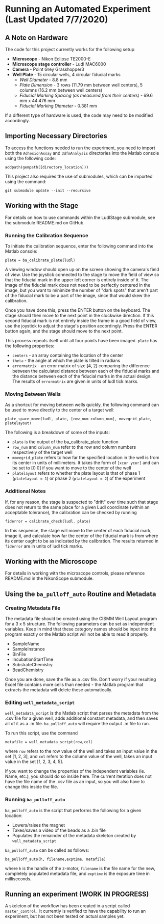 # Running an Automated Experiment (Last Updated 7/7/2020)

## A Note on Hardware

The code for this project currently works for the following setup:

- **Microscope** - Nikon Eclipse TE2000-E
- **Microscope stage controller** - Ludl MAC6000
- **Camera** - Point Grey Grasshopper3
- **Well Plate** - 15 circular wells, 4 circular fiducial marks
	- _Well Diameter_ - 8.8 mm
	- _Plate Dimension_ - 3 rows (11.79 mm between well centers), 5 columns (16.2 mm between well centers)
	- _Fiducial Marking Spacing (as measured from their centers)_ - 69.6 mm x 44.476 mm 
	- _Fiducial Marking Diameter_ - 0.381 mm
	
If a different type of hardware is used, the code may need to be modified accordingly.

## Importing Necessary Directories

To access the functions needed to run the experiment, you need to import both the `AdhesionAssay` and `3dfmAnalysis` directories into the Matlab console 
using the following code:

`addpath(genpath([directory_location]))`

This project also requires the use of submodules, which can be imported using the command:

`git submodule update --init --recursive`

## Working with the Stage

For details on how to use commands within the LudlStage submodule, see the submodule README.md on GitHub.

### Running the Calibration Sequence

To initiate the calibration sequence, enter the following command into the Matlab console:

`plate = ba_calibrate_plate(ludl)`

A viewing window should open up on the screen showing the camera's field of view. Use the joystick connected to the stage to move the field of view so 
that the fiducial mark in the upper left corner is entirely inside of it. The image of the fiducial mark does not need to be perfectly centered in the 
image, but you want to minimize the number of "dark spots" that aren't part of the fiducial mark to be a part of the image, since that would skew the
calibration. 

Once you have done this, press the ENTER button on the keyboard. The stage should then move to the next point in the clockwise direction. If this 
second fiducial mark is not entirely inside the frame in a good field of view, use the joystick to adjust the stage's position accordingly. Press the 
ENTER button again, and the stage should move to the next point.

This process repeats itself until all four points have been imaged. `plate` has the following properties:

- `centers` - an array containing the location of the center
- `theta` - the angle at which the plate is tilted in radians
- `errormatrix` - an error matrix of size [4, 2] comparing the difference between the calculated distance between each of the fiducial marks and 
the distance between each of the fiducial marks in the actual design. The results of `errormatrix` are given in units of ludl tick marks. 


### Moving Between Wells

As a shortcut for moving between wells quickly, the following command can be used to move directly to the center of a target well:

`plate_space_move(ludl, plate, [row_num column_num], movegrid_plate, platelayout)`

The following is a breakdown of some of the inputs:

- `plate` is the output of the ba_calibrate_plate function
- `row_num` and `column_num` refer to the row and column numbers respectively of the target well
- `movegrid_plate` refers to how far the specified location in the well is from its center in units of millimeters. It takes the form of `[xcor ycor]`
and can be set to [0 0] if you want to move to the center of the well
- `platelayout` refers to whether the plate layout is that of phase 1 (`platelayout = 1`) or phase 2 (`platelayout = 2`) of the experiment

### Additional Notes

If, for any reason, the stage is suspected to "drift" over time such that stage does not return to the same place for a given Ludl coordinate 
(within an acceptable tolerance), the calibration can be checked by running

`fiderror = calibrate_check(ludl, plate)`

In this sequence, the stage will move to the center of each fiducial mark, image it, and calculate how far the center of the fiducial mark is 
from where its center ought to be as indicated by the calibration. The results returned in `fiderror` are in units of ludl tick marks.

## Working with the Microscope

For details in working with the microscope controls, please reference README.md in the NikonScope submodule.

## Using the `ba_pulloff_auto` Routine and Metadata

### Creating Metadata File

The metadata file should be created using the CISMM Well Layout program for a 3 x 5 structure. The following parameters can be set as independent variables. 
Keep in mind that these category names should be input into the program exactly or the Matlab script will not be able to read it properly.

- SampleName
- SampleInstance
- BinFile
- IncubationStartTime
- SubstrateChemistry
- BeadChemistry

Once you are done, save the file as a .csv file. Don't worry if your resulting Excel file contains more cells than needed - the Matlab program that extracts 
the metadata will delete these automatically.

### Editing `well_metadata_script`

`well_metadata_script` is the Matlab script that parses the metadata from the .csv file for a given well, adds additional constant metadata, and then saves 
all of it as a .m file. `ba_pulloff_auto` will require the output .m file to run.

To run this script, use the command

`metafile = well_metadata_script(row,col)`

where `row` refers to the row value of the well and takes an input value in the set [1, 2, 3], and `col` refers to the column value of the well, takes an input 
value in the set [1, 2, 3, 4, 5].

If you want to change the properties of the independent variables (ie. Name, etc.), you should do so inside here. The current iteration does not have the file name of the .csv file 
as an input, so you will also have to change this inside the file.

### Running `ba_pulloff_auto`

`ba_pulloff_auto` is the script that performs the following for a given location:

- Lowers/raises the magnet
- Takes/saves a video of the beads as a .bin file
- Populates the remainder of the metadata skeleton created by `well_metadata_script`

`ba_pulloff_auto` can be called as follows:

`ba_pulloff_auto(h, filename,exptime, metafile)`

where `h` is the handle of the z-motor, `filename` is the file name for the new, completely populated metadata file, and `exptime` is the exposure time in milliseconds.

## Running an experiment (WORK IN PROGRESS)

A skeleton of the workflow has been created in a script called `master_control.` It currently is verified to have the capability to run an experiment, but has not been
tested on actual samples yet.